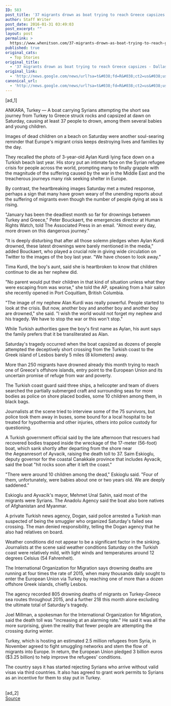 ```yaml
---
ID: 583
post_title: '37 migrants drown as boat trying to reach Greece capsizes &#8211; Dallas Morning News'
author: Staff Writer
post_date: 2016-01-31 03:49:03
post_excerpt: ""
layout: post
permalink: >
  https://www.whenitson.com/37-migrants-drown-as-boat-trying-to-reach-greece-capsizes-dallas-morning-news/
published: true
original_cats:
  - Top Stories
original_title:
  - '37 migrants drown as boat trying to reach Greece capsizes - Dallas Morning News'
original_link:
  - 'http://news.google.com/news/url?sa=t&#038;fd=R&#038;ct2=us&#038;usg=AFQjCNFEl9Vlh7IFzpvUNhJ9tPkYANpf2w&#038;clid=c3a7d30bb8a4878e06b80cf16b898331&#038;cid=52779039646058&#038;ei=L4StVoC4F4GohQHqw6OAAw&#038;url=http://www.dallasnews.com/news/headlines/20160130-37-migrants-drown-as-boat-trying-to-reach-greece-capsizes.ece'
canonical_url:
  - 'http://news.google.com/news/url?sa=t&#038;fd=R&#038;ct2=us&#038;usg=AFQjCNFEl9Vlh7IFzpvUNhJ9tPkYANpf2w&#038;clid=c3a7d30bb8a4878e06b80cf16b898331&#038;cid=52779039646058&#038;ei=L4StVoC4F4GohQHqw6OAAw&#038;url=http://www.dallasnews.com/news/headlines/20160130-37-migrants-drown-as-boat-trying-to-reach-greece-capsizes.ece'
---
```

 [ad_1]
<br><div readability="171">
<p>ANKARA, Turkey — A boat carrying Syrians attempting the short sea journey from Turkey to Greece struck rocks and capsized at dawn on Saturday, causing at least 37 people to drown, among them several babies and young children.</p><p>Images of dead children on a beach on Saturday were another soul-searing reminder that Europe's migrant crisis keeps destroying lives and families by the day.</p><p>They recalled the photo of 3-year-old Aylan Kurdi lying face down on a Turkish beach last year. His story put an intimate face on the Syrian refugee crisis for people across the world, prompting many to finally grapple with the magnitude of the suffering caused by the war in the Middle East and the treacherous journeys many risk seeking shelter in Europe.</p><p>By contrast, the heartbreaking images Saturday met a muted response, perhaps a sign that many have grown weary of the unending reports about the suffering of migrants even though the number of people dying at sea is rising.</p><p>"January has been the deadliest month so far for drownings between Turkey and Greece," Peter Bouckaert, the emergencies director at Human Rights Watch, told The Associated Press in an email. "Almost every day, more drown on this dangerous journey."</p><p>"It is deeply disturbing that after all those solemn pledges when Aylan Kurdi drowned, these latest drownings were barely mentioned in the media," added Bouckaert, who played a crucial role in giving wide circulation on Twitter to the images of the boy last year. "We have chosen to look away."</p><p>Tima Kurdi, the boy's aunt, said she is heartbroken to know that children continue to die as her nephew did.</p><p>"No parent would put their children in that kind of situation unless what they were escaping from was worse," she told the AP, speaking from a hair salon she recently opened in Port Coquitlam, British Columbia.</p><p>"The image of my nephew Alan Kurdi was really powerful. People started to look at the crisis. But now, another boy and another boy and another boy are drowned," she said. "I wish the world would not forget my nephew and his tragedy. We have to stop the war or this won't stop."</p><p>While Turkish authorities gave the boy's first name as Aylan, his aunt says the family prefers that it be transliterated as Alan.</p><p>Saturday's tragedy occurred when the boat capsized as dozens of people attempted the deceptively short crossing from the Turkish coast to the Greek island of Lesbos barely 5 miles (8 kilometers) away.</p><p>More than 250 migrants have drowned already this month trying to reach one of Greece's offshore islands, entry point to the European Union and its uncertain promise of refuge from war and poverty.</p><p>The Turkish coast guard said three ships, a helicopter and team of divers searched the partially submerged craft and surrounding seas for more bodies as police on shore placed bodies, some 10 children among them, in black bags.</p><p>Journalists at the scene tried to interview some of the 75 survivors, but police took them away in buses, some bound for a local hospital to be treated for hypothermia and other injuries, others into police custody for questioning.</p><p>A Turkish government official said by the late afternoon that rescuers had recovered bodies trapped inside the wreckage of the 17-meter (56-foot) boat, which sank shortly after departing from the shore near the Aegeanresort of Ayvacik, raising the death toll to 37. Saim Eskioglu, deputy governor for the coastal Canakkale province that includes Ayvacik, said the boat "hit rocks soon after it left the coast."</p><p>"There were around 10 children among the dead," Eskioglu said. "Four of them, unfortunately, were babies about one or two years old. We are deeply saddened."</p><p>Eskioglu and Ayvacik's mayor, Mehmet Unal Sahin, said most of the migrants were Syrians. The Anadolu Agency said the boat also bore natives of Afghanistan and Myanmar.</p><p>A private Turkish news agency, Dogan, said police arrested a Turkish man suspected of being the smuggler who organized Saturday's failed sea crossing. The man denied responsibility, telling the Dogan agency that he also had relatives on board.</p><p>Weather conditions did not appear to be a significant factor in the sinking. Journalists at the scene said weather conditions Saturday on the Turkish coast were relatively mild, with light winds and temperatures around 12 degrees Celsius (54 Fahrenheit).</p><p>The International Organization for Migration says drowning deaths are running at four times the rate of 2015, when many thousands daily sought to enter the European Union via Turkey by reaching one of more than a dozen offshore Greek islands, chiefly Lesbos.</p><p>The agency recorded 805 drowning deaths of migrants on Turkey-Greece sea routes throughout 2015, and a further 218 this month alone excluding the ultimate total of Saturday's tragedy.</p><p>Joel Millman, a spokesman for the International Organization for Migration, said the death toll was "increasing at an alarming rate." He said it was all the more surprising, given the reality that fewer people are attempting the crossing during winter.</p><p>Turkey, which is hosting an estimated 2.5 million refugees from Syria, in November agreed to fight smuggling networks and stem the flow of migrants into Europe. In return, the European Union pledged 3 billion euros ($3.25 billion) to help improve the refugees' conditions.</p><p>The country says it has started rejecting Syrians who arrive without valid visas via third countries. It also has agreed to grant work permits to Syrians as an incentive for them to stay put in Turkey.</p>
</div>
<br>[ad_2]
<br><a href="http://news.google.com/news/url?sa=t&#038;fd=R&#038;ct2=us&#038;usg=AFQjCNFEl9Vlh7IFzpvUNhJ9tPkYANpf2w&#038;clid=c3a7d30bb8a4878e06b80cf16b898331&#038;cid=52779039646058&#038;ei=L4StVoC4F4GohQHqw6OAAw&#038;url=http://www.dallasnews.com/news/headlines/20160130-37-migrants-drown-as-boat-trying-to-reach-greece-capsizes.ece">Source </a>